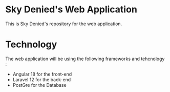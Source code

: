 # Sky Denied's Web Application
This is Sky Denied's repository for the web application.

# Technology
The web application will be using the following frameworks and tehcnology : 
- Angular 18 for the front-end
- Laravel 12 for the back-end 
- PostGre for the Database
